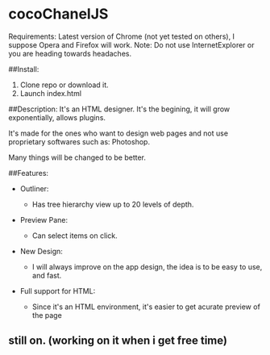 # cocoChanelJS
Requirements:
Latest version of Chrome (not yet tested on others), I suppose Opera and Firefox will work.
Note: Do not use InternetExplorer or you are heading towards headaches.

##Install:
1. Clone repo or download it.
2. Launch index.html


##Description:
It's an HTML designer. It's the begining, it will grow exponentially, allows plugins.


It's made for the ones who want to design web pages and not use proprietary softwares such as: Photoshop.

Many things will be changed to be better.

##Features:
  - Outliner:
    - Has tree hierarchy view up to 20 levels of depth.

  - Preview Pane:
    - Can select items on click.

  - New Design:
    - I will always improve on the app design, the idea is to be easy to use, and fast.

  - Full support for HTML:
    - Since it's an HTML environment, it's easier to get acurate preview of the page

## still on. (working on it when i get free time)
